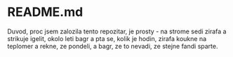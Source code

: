 # README.md
Duvod, proc jsem zalozila tento repozitar, je prosty - na strome sedi zirafa a strikuje igelit, okolo leti bagr 
a pta se, kolik je hodin, zirafa koukne na teplomer a rekne, ze pondeli, a bagr, ze to nevadi, ze stejne fandi 
sparte.
